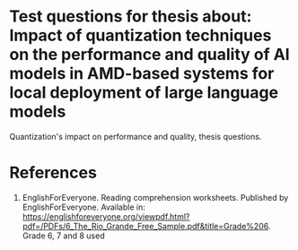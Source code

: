 # Test questions for thesis about: Impact of quantization techniques on the performance and quality of AI models in AMD-based systems for local deployment of large language models
Quantization's impact on performance and quality, thesis questions.


# References

1. EnglishForEveryone. Reading comprehension worksheets. Published by EnglishForEveryone. Available in: https://englishforeveryone.org/viewpdf.html?pdf=/PDFs/6_The_Rio_Grande_Free_Sample.pdf&title=Grade%206. Grade 6, 7 and 8 used
   
